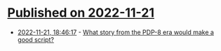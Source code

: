 # [Published on 2022-11-21](index.md)

* [2022-11-21, 18:46:17](https://news.ycombinator.com/item?id=33696270) - [What story from the PDP-8 era would make a good script?](https://news.ycombinator.com/item?id=33696270)
